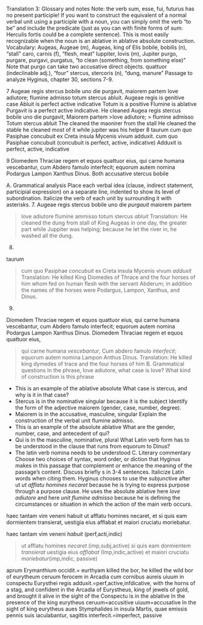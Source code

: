 Translation 3: 
Glossary and notes 
Note: the verb sum, esse, fui, futurus has no present participle! If you want to construct the equivalent of a normal verbal unit using a participle with a noun, you can simply omit the verb “to be” and include the predicate (just as you can with finite forms of sum: Herculis fortis could be a complete sentence). This is most easily recognizable when the noun is an ablative in ablative absolute construction.
Vocabulary:
Augeas, Augeae (m), Augeas, king of Elis
bobile, bobilis (n), “stall”
caro, carnis (f), “flesh, meat”
Iuppiter, Iovis (m), Jupiter
purgo, purgare, purgavi, purgatus, “to clean (something, from something else)” Note that purgo can take two accusative direct objects.
quattuor (indeclinable adj.), “four”
stercus, stercoris (n), “dung, manure”
Passage to analyze 
Hyginus, chapter 30, sections 7-9.


7 Augeae regis stercus bobile uno die purgavit, maiorem partem Iove adiutore; flumine admisso totum stercus abluit.
Augeae regis is genitive case
Abluit is perfect active indicative
Totum is a positive
Flumine is ablative
Purgavit is a perfect active indicative. He cleaned 
Augea regis stercus bobile uno die purgavit,
Maiorem partem
	>love adiutore;
  	> flumine admisso
Totum stercus abluit
The cleaned the maonirer from the stall
He cleaned the stable he cleaned most of it while jupiter was his helper
8 taurum cum quo Pasiphae concubuit ex Creta insula Mycenis vivum adduxit.
 cum quo Pasiphae concubuit (concubuit is perfect, active, indicative)
Adduxit is perfect, active, indicative


9 Diomedem Thraciae regem et equos quattuor eius, qui carne humana vescebantur, cum Abdero famulo interfecit; equorum autem nomina Podargus Lampon Xanthus Dinus.
Both accusative stercus bobile

A. Grammatical analysis 
Place each verbal idea (clause, indirect statement, participial expression) on a separate line, indented to show its level of subordination. Italicize the verb of each unit by surrounding it with asterisks.
7. Augeae regis stercus bobile uno die *purgauit*
maiorem partem 
> love adiutore
> flumine ammisso 
totum stercus *abluit*
Translation: He cleaned the dung from stall of King Augeas in one day, the greater part while Juppiter was helping; because he let the river in, he washed all the dung.
8.
taurum 
>cum quo Pasiphae *concubuit*
ex Creta insula Mycenis vivum *adduxit*
Translation: He killed King Diomedes of Thrace and the four horses of him whom fed on human flesh with the servant Abderum; in addition the names of the horses were Podargus, Lampon, Xanthus, and Dinus.
9. 
Diomedem Thraciae regem et equos quattuor eius, qui carne humana vescebantur, cum Abdero famulo interfecit; equorum autem nomina Podargus Lampon Xanthus Dinus.
Diomedem Thraciae regem et equos quattuor eius,
> qui carne humana *vescebantur*,
Cum abdero famulo *interfecit*;
equorum autem nomina Lampon Anthus Dinus.
Translation: He killed king dymedes of trace and the four horses of him 
B. Grammatical questions 
In the phrase, Iove adiutore, what case is Iove? What kind of construction is this phrase
- This is an example of the ablative absolute 
What case is stercus, and why is it in that case?
- Stercus is in the nominative singular because it is the subject
Identify the form of the adjective maiorem (gender, case, number, degree).
- Maiorem is in the accusative, masculine, singular
Explain the construction of the verbal unit flumine admisso.
- This is an example of the absolute ablative
What are the gender, number, case, and antecedent of qui?
- Qui is in the masculine, nominative, plural
What Latin verb form has to be understood in the clause that runs from equorum to Dinus?
- The latin verb nomina needs to be understood
C. Literary commentary 
Choose two choices of syntax, word order, or diction that Hyginus makes in this passage that complement or enhance the meaning of the passage’s content. Discuss briefly s in 3-4 sentences. Italicize Latin words when citing them.
Hyginus chooses to use the subjunctive after ut *ut afflatu homines necaret* because he is trying to express purpose through a purpose clause. He uses the absolute ablative here *love adiutore* and here *unit flumine admisso* because he is defining the circumstances or situation in which the action of the main verb occurs.


haec tantam vim veneni habuit  ut afflatu homines necaret,  et  si quis eam dormientem transierat, uestigia eius afflabat et maiori cruciatu moriebatur. 

haec tantam vim veneni *habuit* (perf,acti,indic) 
> ut afflatu homines *necaret* (imp,subj,active)
> si quis eam dormientem *transierat*
uestigia eius *afflabat* (Imp,indic,active)
et maiori cruciatu *moriebatur*(imp,indic, passive)

 aprum Erymanthium occidit.= eurthyam killed the bor, he killed the wild bor of eurytheum
ceruum ferocem in Arcadia cum cornibus aureis uiuum in conspectu Eurysthei regis adduxit.=perf,active,infdicative, with the horns of a stag, and confident in the Arcadia of Eurystheus, king of jewels of gold, and brought it alive in the sight of the
Conspectu is in the ablative
In the presence of the king eurytheus
ceruum=accusitive
uiuum=accusative
In the sight of king eurytheus
aues Stymphalides in insula Martis, quae emissis pennis suis iaculabantur, sagittis interfecit.=imperfect, passive

